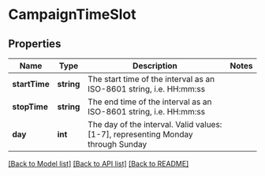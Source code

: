 # CampaignTimeSlot

## Properties
Name | Type | Description | Notes
------------ | ------------- | ------------- | -------------
**startTime** | **string** | The start time of the interval as an ISO-8601 string, i.e. HH:mm:ss | 
**stopTime** | **string** | The end time of the interval as an ISO-8601 string, i.e. HH:mm:ss | 
**day** | **int** | The day of the interval. Valid values: [1-7], representing Monday through Sunday | 

[[Back to Model list]](../README.md#documentation-for-models) [[Back to API list]](../README.md#documentation-for-api-endpoints) [[Back to README]](../README.md)


